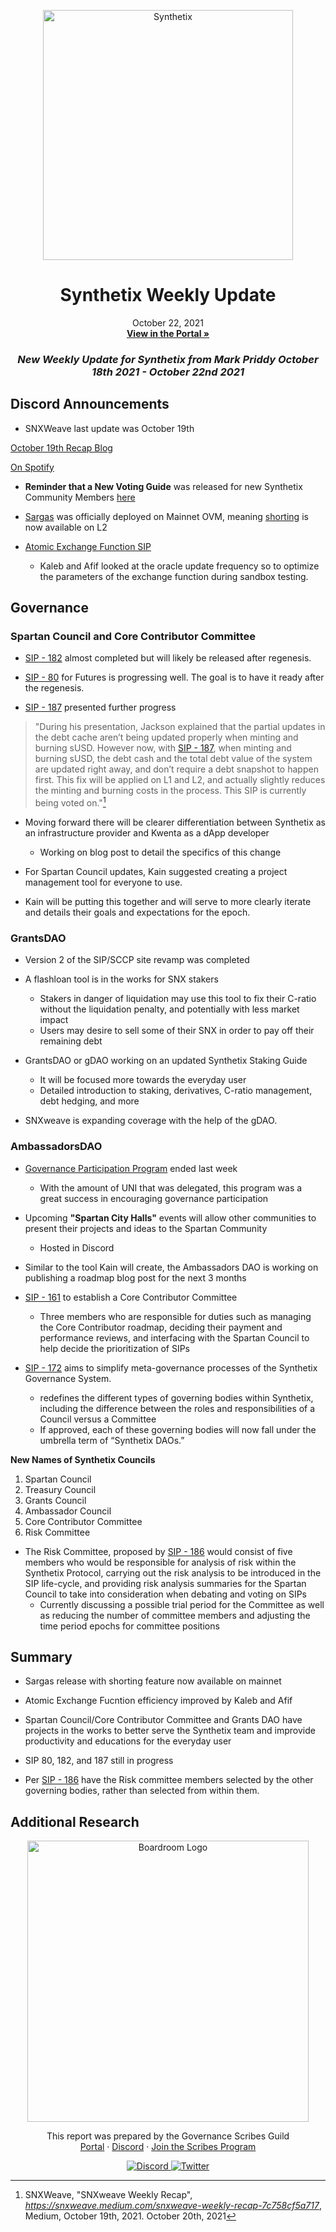 
<p align="center">
  <a href="http://app.boardroom.info/BanklessDAO">
    <img src="https://miro.medium.com/max/1400/1*V3K-Uu2va_r9p7O2p_FzMw.png" alt="Synthetix" width="400" />
  </a>
  <h1 align="center">Synthetix Weekly Update</h1>
  <p align="center">
    October 22, 2021
  <br />
  <a href="http://app.boardroom.info/BanklessDAO"><strong>View in the Portal »</strong></a>
  <br />
  </p>
</p>

### <p align="center"> *New Weekly Update for Synthetix from Mark Priddy October 18th 2021 - October 22nd 2021*

## Discord Announcements

- SNXWeave last update was October 19th
	
[October 19th Recap Blog](https://snxweave.medium.com/snxweave-weekly-recap-7c758cf5a717)

[On Spotify](https://open.spotify.com/show/5RkXS9nwyfkwQsnt7svavX)

- **Reminder that a New Voting Guide** was released for new Synthetix Community Members [here](https://medium.com/@akng105/a-guide-to-synthetix-voting-for-new-community-members-fa57d929b2ce)

- [Sargas](https://blog.synthetix.io/the-sargas-release/) was officially deployed on Mainnet OVM, meaning [shorting](https://sips.synthetix.io/sips/sip-135/) is now available on L2

- [Atomic Exchange Function SIP](https://sips.synthetix.io/sips/sip-120/)
  - Kaleb and Afif looked at the oracle update frequency so to optimize the parameters of the exchange function during sandbox testing.

## Governance

### Spartan Council and Core Contributor Committee

- [SIP - 182](https://sips.synthetix.io/sips/sip-182/) almost completed but will likely be released after regenesis.

- [SIP - 80](https://sips.synthetix.io/sips/sip-80/) for Futures is progressing well. The goal is to have it ready after the regenesis.	

- [SIP - 187](https://sips.synthetix.io/sips/sip-187/) presented further progress
> "During his presentation, Jackson explained that the partial updates in the debt cache aren’t being updated properly when minting and burning sUSD. However now, with [SIP - 187](https://sips.synthetix.io/sips/sip-187/), when minting and burning sUSD, the debt cash and the total debt value of the system are updated right away, and don’t require a debt snapshot to happen first. This fix will be applied on L1 and L2, and actually slightly reduces the minting and burning costs in the process. This SIP is currently being voted on."[^1]
	
- Moving forward there will be clearer differentiation between Synthetix as an infrastructure provider and Kwenta as a dApp developer
  - Working on blog post to detail the specifics of this change 
	
- For Spartan Council updates, Kain suggested creating a project management tool for everyone to use.
- Kain will be putting this together and will serve to more clearly iterate and details their goals and expectations for the epoch.

### GrantsDAO

- Version 2 of the SIP/SCCP site revamp was completed	
	
- A flashloan tool is in the works for SNX stakers
  - Stakers in danger of liquidation may use this tool to fix their C-ratio without the liquidation penalty, and potentially with less market impact
  - Users may desire to sell some of their SNX in order to pay off their remaining debt
	
- GrantsDAO or gDAO working on an updated Synthetix Staking Guide
  - It will be focused more towards the everyday user
  - Detailed introduction to staking, derivatives, C-ratio management, debt hedging, and more
	
- SNXweave is expanding coverage with the help of the gDAO.
	
### AmbassadorsDAO
	
- [Governance Participation Program](https://synthetixembassy.io/blog/613eb094be6aa4003ec2b7b3) ended last week
  - With the amount of UNI that was delegated, this program was a great success in encouraging governance participation

- Upcoming **"Spartan City Halls"** events will allow other communities to present their projects and ideas to the Spartan Community
  - Hosted in Discord
	
- Similar to the tool Kain will create, the Ambassadors DAO is working on publishing a roadmap blog post for the next 3 months
	
- [SIP - 161](https://sips.synthetix.io/sips/sip-161/) to establish a Core Contributor Committee
  - Three members who are responsible for duties such as managing the Core Contributor roadmap, deciding their payment and performance reviews, and interfacing with the Spartan Council to help decide the prioritization of SIPs
	
- [SIP - 172](https://sips.synthetix.io/sips/sip-172/) aims to simplify meta-governance processes of the Synthetix Governance System.
  - redefines the different types of governing bodies within Synthetix, including the difference between the roles and responsibilities of a Council versus a Committee
  - If approved, each of these governing bodies will now fall under the umbrella term of “Synthetix DAOs.” 
	
**New Names of Synthetix Councils**
	
1. Spartan Council
2. Treasury Council
3. Grants Council
4. Ambassador Council
5. Core Contributor Committee
6. Risk Committee
	

- The Risk Committee, proposed by [SIP - 186](https://sips.synthetix.io/sips/sip-186/) would consist of five members who would be responsible for analysis of risk within the Synthetix Protocol, carrying out the risk analysis to be introduced in the SIP life-cycle, and providing risk analysis summaries for the Spartan Council to take into consideration when debating and voting on SIPs
  - Currently discussing a possible trial period for the Committee as well as reducing the number of committee members and adjusting the time period epochs for committee positions 

## Summary
	
- Sargas release with shorting feature now available on mainnet	

- Atomic Exchange Fucntion efficiency improved by Kaleb and Afif
	
- Spartan Council/Core Contributor Committee and Grants DAO have projects in the works to better serve the Synthetix team and improvide productivity and educations for the everyday user

- SIP 80, 182, and 187 still in progress	
	
- Per [SIP - 186](https://sips.synthetix.io/sips/sip-186/) have the Risk committee members selected by the other governing bodies, rather than selected from within them.


	
[^1]: SNXWeave, "SNXweave Weekly Recap", *https://snxweave.medium.com/snxweave-weekly-recap-7c758cf5a717*, Medium, October 19th, 2021. October 20th, 2021
	



## Additional Research





<p align="center">
  <a href="http://app.boardroom.info/">
    <img src="https://i.ibb.co/PFcchnQ/boardroom.png" alt="Boardroom Logo" width="450" />
  </a>
</p>

<p align="center">
	This report was prepared by the Governance Scribes Guild
  <br />
  <a href="http://boardroom.info/">Portal</a>
  ·
  <a href="https://discord.com/invite/tgrTFg9">Discord</a>
  ·
  <a href="https://boardroom.mirror.xyz/JHrN8nVy_J4C7Xzj37zoyPANg0ZnNszhWy9YOZHC0lM">Join the Scribes Program</a>
</p>

<p align="center">
  <a href="https://discord.gg/CEZ8WfuK8s">
    <img src="https://img.shields.io/badge/Discord-Join-7289da?style=for-the-badge&logo=discord&logoColor=white" alt="Discord" />
  </a>
  <a href="https://twitter.com/boardroom_info">
    <img src="https://img.shields.io/badge/Twitter-Follow-1da1f2?style=for-the-badge&logo=twitter&logoColor=white" alt="Twitter" />
  </a>
</p>






